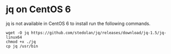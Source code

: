 # jq on CentOS 6
jq is not available in CentOS 6 to install run the following commands.

```
wget -O jq https://github.com/stedolan/jq/releases/download/jq-1.5/jq-linux64
chmod +x ./jq
cp jq /usr/bin